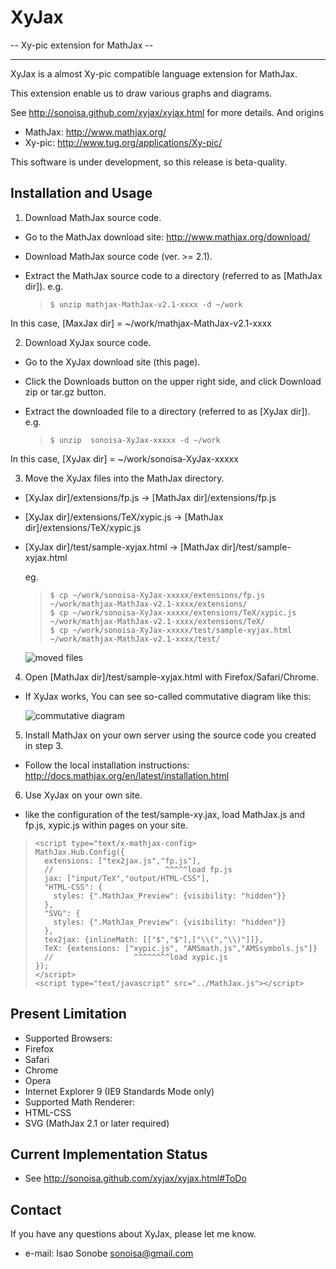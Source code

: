 # XyJax
 -- Xy-pic extension for MathJax --

----
XyJax is a almost Xy-pic compatible language extension for MathJax.

This extension enable us to draw various graphs and diagrams.

See http://sonoisa.github.com/xyjax/xyjax.html for more details. And origins

- MathJax: http://www.mathjax.org/
- Xy-pic: http://www.tug.org/applications/Xy-pic/

This software is under development, so this release is beta-quality.


## Installation and Usage

1. Download MathJax source code.
 - Go to the MathJax download site: http://www.mathjax.org/download/
 - Download MathJax source code (ver. >= 2.1).
 - Extract the MathJax source code to a directory (referred to as [MathJax dir]). e.g. 
 
   >     $ unzip mathjax-MathJax-v2.1-xxxx -d ~/work
   
 In this case, [MaxJax dir] = ~/work/mathjax-MathJax-v2.1-xxxx
 
2. Download XyJax source code.
 - Go to the XyJax download site (this page).
 - Click the Downloads button on the upper right side, and click Download zip or tar.gz button.
 - Extract the downloaded file to a directory (referred to as [XyJax dir]). e.g.

   >     $ unzip  sonoisa-XyJax-xxxxx -d ~/work
   
 In this case, [XyJax dir] = ~/work/sonoisa-XyJax-xxxxx
 
3. Move the XyJax files into the MathJax directory.
 - [XyJax dir]/extensions/fp.js &rarr; [MathJax dir]/extensions/fp.js
 - [XyJax dir]/extensions/TeX/xypic.js &rarr; [MathJax dir]/extensions/TeX/xypic.js
 - [XyJax dir]/test/sample-xyjax.html &rarr; [MathJax dir]/test/sample-xyjax.html
   
   eg.
   >     $ cp ~/work/sonoisa-XyJax-xxxxx/extensions/fp.js ~/work/mathjax-MathJax-v2.1-xxxx/extensions/
   >     $ cp ~/work/sonoisa-XyJax-xxxxx/extensions/TeX/xypic.js ~/work/mathjax-MathJax-v2.1-xxxx/extensions/TeX/
   >     $ cp ~/work/sonoisa-XyJax-xxxxx/test/sample-xyjax.html ~/work/mathjax-MathJax-v2.1-xxxx/test/
   
   ![moved files](http://sonoisa.github.com/xyjax/xyjax_images/Moved_XyJax_files.png)
   
4. Open [MathJax dir]/test/sample-xyjax.html with Firefox/Safari/Chrome.
 + If XyJax works, You can see so-called commutative diagram like this:
 
   ![commutative diagram](http://sonoisa.github.com/xyjax/xyjax_images/CD2.png)

5. Install MathJax on your own server using the source code you created in step 3.
 - Follow the local installation instructions: http://docs.mathjax.org/en/latest/installation.html

6. Use XyJax on your own site.
 + like the configuration of the test/sample-xy.jax, load MathJax.js and fp.js, xypic.js within pages on your site.

 >     <script type="text/x-mathjax-config>
 >     MathJax.Hub.Config({
 >       extensions: ["tex2jax.js","fp.js"],
 >       //                         ^^^^^load fp.js
 >       jax: ["input/TeX","output/HTML-CSS"],
 >       "HTML-CSS": {
 >         styles: {".MathJax_Preview": {visibility: "hidden"}}
 >       },
 >       "SVG": {
 >         styles: {".MathJax_Preview": {visibility: "hidden"}}
 >       },
 >       tex2jax: {inlineMath: [["$","$"],["\\(","\\)"]]},
 >       TeX: {extensions: ["xypic.js", "AMSmath.js","AMSsymbols.js"]}
 >       //                  ^^^^^^^^load xypic.js
 >     });
 >     </script>
 >     <script type="text/javascript" src="../MathJax.js"></script>

## Present Limitation

- Supported Browsers:
 - Firefox
 - Safari
 - Chrome
 - Opera
 - Internet Explorer 9 (IE9 Standards Mode only)
- Supported Math Renderer:
 - HTML-CSS
 - SVG (MathJax 2.1 or later required)

## Current Implementation Status

- See http://sonoisa.github.com/xyjax/xyjax.html#ToDo

## Contact

If you have any questions about XyJax, please let me know.

- e-mail: Isao Sonobe <sonoisa@gmail.com>
